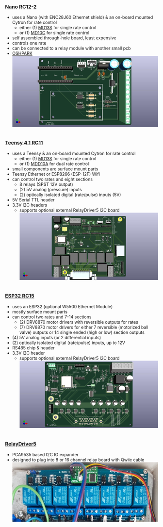 ### [Nano RC12-2](Nano/RC12-2)
- uses a Nano (with ENC28J60 Ethernet shield) & an on-board mounted Cytron for rate control
	- either (1) [MD13S](https://www.cytron.io/p-13amp-6v-30v-dc-motor-driver) for single rate control
 	- or (1) [MD10C](https://www.cytron.io/c-motor-and-motor-driver/c-motor-driver/p-10amp-5v-30v-dc-motor-driver) for single rate control
- self assembled through-hole board, least expensive
- controls one rate
- can be connected to a relay module with another small pcb
- [OSHPARK](https://oshpark.com/shared_projects/UU8e90h9)
![Nano-RC12 photo](Nano/RC12-2/RC12-2.jpg)

#
### [Teensy 4.1 RC11](Teensy/RC11_PCB)
- uses a Teensy & an on-board mounted Cytron for rate control
	- either (1) [MD13S](https://www.cytron.io/p-13amp-6v-30v-dc-motor-driver) for single rate control
 	- or (1) [MDD10A](https://www.cytron.io/p-10amp-5v-30v-dc-motor-driver-2-channels) for dual rate control
- small components are surface mount parts
- Teensy Ethernet or ESP8266 (ESP-12F) Wifi
- can control two rates and eight sections
	- 8 relays (SPST 12V output)
	- (2) 5V analog (pressure) inputs
	- (2) optically isolated digital (rate/pulse) inputs (5V)
- 5V Serial TTL header
- 3.3V I2C headers
	- supports optional external RelayDriver5 I2C board
![Teensy-RC11 photo](Teensy/RC11_PCB/PCB/RC11.jpg)

#
### [ESP32 RC15](ESP32/RC15)
- uses an ESP32 (optional W5500 Ethernet Module)
- mostly surface mount parts
- can control two rates and 7-14 sections
	- (2) DRV8870 motor drivers with reversible outputs for rates
	- (7) DRV8870 motor drivers for either 7 reversible (motorized ball valve) outputs or 14 single ended (high or low) section outputs
- (4) 5V analog inputs (or 2 differential inputs)
- (2) optically isolated digital (rate/pulse) inputs, up to 12V
- RS485 chip & header
- 3.3V I2C header
	- supports optional external RelayDriver5 I2C board
![ESP32-RC15](ESP32/RC15/RC15.jpg)

#
### [RelayDriver5](RelayDriver5)
- PCA9535 based I2C IO expander
- designed to plug into 8 or 16 channel relay board with Qwiic cable
![RelayDriver5 photo](RelayDriver5/RelayDriver.jpg)

